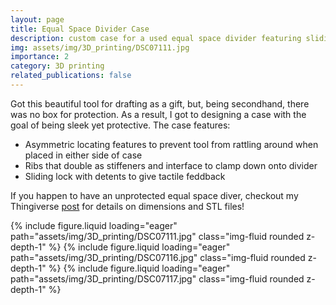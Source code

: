 ```yaml
---
layout: page
title: Equal Space Divider Case
description: custom case for a used equal space divider featuring sliding latch
img: assets/img/3D_printing/DSC07111.jpg
importance: 2
category: 3D printing
related_publications: false
---
```


Got this beautiful tool for drafting as a gift, but, being secondhand, there was no box for protection. As a result, I got to designing a case with the goal of being sleek yet protective. The case features:
- Asymmetric locating features to prevent tool from rattling around when placed in either side of case
- Ribs that double as stiffeners and interface to clamp down onto divider
- Sliding lock with detents to give tactile feddback 

If you happen to have an unprotected equal space diver, checkout my Thingiverse [post](https://www.thingiverse.com/thing:6010066) for details on dimensions and STL files!

<script src="https://cdn.jsdelivr.net/npm/swiper@11/swiper-element-bundle.min.js"></script>

<swiper-container keyboard="true" navigation="true" pagination="true" pagination-clickable="true" pagination-dynamic-bullets="true" rewind="true">
    <swiper-slide>{% include figure.liquid loading="eager" path="assets/img/3D_printing/DSC07111.jpg" class="img-fluid rounded z-depth-1" %}</swiper-slide>
    <swiper-slide>{% include figure.liquid loading="eager" path="assets/img/3D_printing/DSC07116.jpg" class="img-fluid rounded z-depth-1" %}</swiper-slide>
    <swiper-slide>{% include figure.liquid loading="eager" path="assets/img/3D_printing/DSC07117.jpg" class="img-fluid rounded z-depth-1" %}</swiper-slide>
    
</swiper-container>
